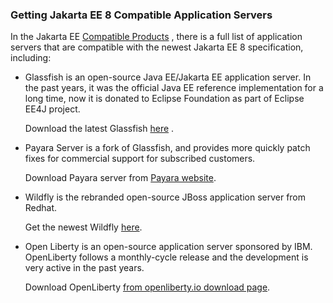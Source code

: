 ### Getting Jakarta EE 8 Compatible Application Servers

In the Jakarta EE [Compatible Products](https://jakarta.ee/compatibility/) , there is a full list of application servers that are compatible with the  newest Jakarta EE 8 specification, including: 

* Glassfish is an open-source Java EE/Jakarta EE application server. In the past years, it was the official Java EE reference implementation for a long time, now it is donated to Eclipse Foundation as part of Eclipse EE4J project.

  Download the latest Glassfish [here](https://projects.eclipse.org/projects/ee4j.glassfish/downloads) .

* Payara Server is a fork of Glassfish, and provides more quickly patch fixes for  commercial support for subscribed customers. 

   Download Payara server from [Payara website](https://www.payara.fish/software/downloads/).

* Wildfly  is the rebranded open-source JBoss application server  from Redhat.

  Get the newest Wildfly [here](https://wildfly.org/downloads).

* Open Liberty is  an open-source application server sponsored by IBM.  OpenLiberty follows a monthly-cycle release and the development is very active in the past years. 

  Download OpenLiberty [from openliberty.io download page](https://openliberty.io/downloads/).